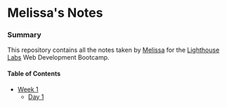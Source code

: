 # Melissa's Notes
### Summary
This repository contains all the notes taken by [Melissa](https://github.com/mwilliamsonholmes) for the [Lighthouse Labs](https://www.lighthouselabs.ca/) Web Development Bootcamp.
#### Table of Contents
* [Week 1](/Week_1)
  * [Day 1](/Week_1/Day_1/What_Should_I_Do_for_Lunch_Tips.md) 